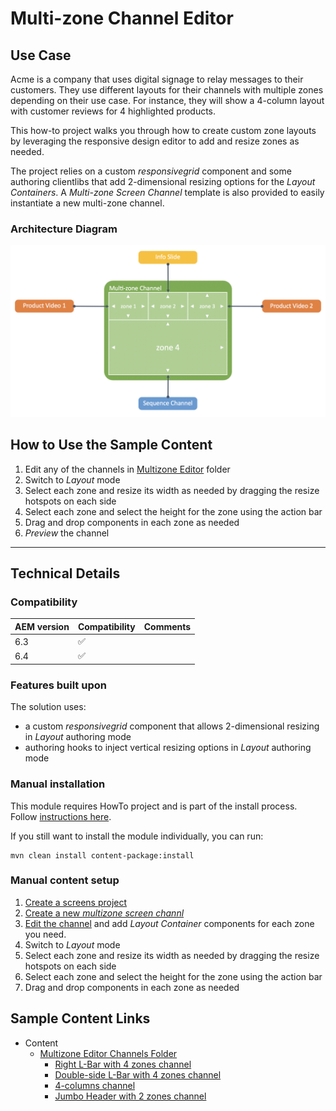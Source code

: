 Multi-zone Channel Editor
=========================

Use Case
--------

Acme is a company that uses digital signage to relay messages to their customers. They use different layouts for their channels with multiple zones depending on their use case. For instance, they will show a 4-column layout with customer reviews for 4 highlighted products.

This how-to project walks you through how to create custom zone layouts by leveraging the responsive design editor to add and resize zones as needed.

The project relies on a custom _responsivegrid_ component and some authoring clientlibs that add 2-dimensional resizing options for the _Layout Containers_.
A _Multi-zone Screen Channel_ template is also provided to easily instantiate a new multi-zone channel.

### Architecture Diagram

![Multi-zone Channel Editor Architecture Diagram](diagram.png)

How to Use the Sample Content
-----------------------------

1. Edit any of the channels in [Multizone Editor](http://localhost:4502/screens.html/content/screens/screens-howto/channels/multizone-editor) folder
0. Switch to _Layout_ mode
0. Select each zone and resize its width as needed by dragging the resize hotspots on each side
0. Select each zone and select the height for the zone using the action bar
0. Drag and drop components in each zone as needed
0. _Preview_ the channel

---

Technical Details
-----------------

### Compatibility

AEM version|Compatibility     |Comments
-----------|------------------|--------
6.3        |:white_check_mark:|
6.4        |:white_check_mark:|

### Features built upon

The solution uses:
- a custom _responsivegrid_ component that allows 2-dimensional resizing in _Layout_ authoring mode
- authoring hooks to inject vertical resizing options in _Layout_ authoring mode

### Manual installation

This module requires HowTo project and is part of the install process. Follow [instructions here](../../README.md).

If you still want to install the module individually, you can run:

```
mvn clean install content-package:install
```

### Manual content setup

1. [Create a screens project](https://helpx.adobe.com/experience-manager/6-4/sites/authoring/using/creating-a-screens-project.html)
0. [Create a new _multizone screen channl_](https://helpx.adobe.com/experience-manager/6-4/sites/authoring/using/managing-channels.html#CreatingaNewChannel)
0. [Edit the channel](https://helpx.adobe.com/experience-manager/6-4/sites/authoring/using/managing-channels.html#WorkingwithChannels) and add _Layout Container_ components for each zone you need.
0. Switch to _Layout_ mode
0. Select each zone and resize its width as needed by dragging the resize hotspots on each side
0. Select each zone and select the height for the zone using the action bar
0. Drag and drop components in each zone as needed


Sample Content Links
--------------------

+ Content
    + [Multizone Editor Channels Folder](http://localhost:4502/screens.html/content/screens/screens-howto/channels/multizone-editor)
        + [Right L-Bar with 4 zones channel](http://localhost:4502/screens.html/content/screens/screens-howto/channels/multizone-editor/lbar-right)
        + [Double-side L-Bar with 4 zones channel](http://localhost:4502/screens.html/content/screens/screens-howto/channels/multizone-editor/lbar-double)
        + [4-columns channel](http://localhost:4502/screens.html/content/screens/screens-howto/channels/multizone-editor/multicolumns)
        + [Jumbo Header with 2 zones channel](http://localhost:4502/screens.html/content/screens/screens-howto/channels/multizone-editor/header-2-zones)
